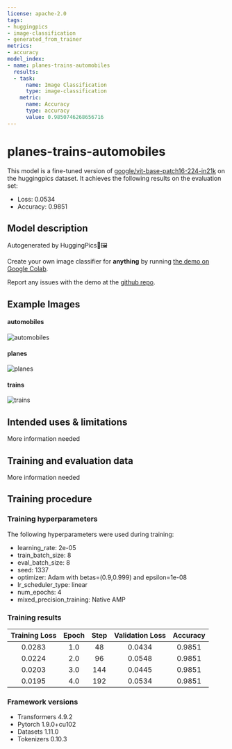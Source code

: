 ```yaml
---
license: apache-2.0
tags:
- huggingpics
- image-classification
- generated_from_trainer
metrics:
- accuracy
model_index:
- name: planes-trains-automobiles
  results:
  - task:
      name: Image Classification
      type: image-classification
    metric:
      name: Accuracy
      type: accuracy
      value: 0.9850746268656716
---
```


<!-- This model card has been generated automatically according to the information the Trainer had access to. You
should probably proofread and complete it, then remove this comment. -->

# planes-trains-automobiles

This model is a fine-tuned version of [google/vit-base-patch16-224-in21k](https://huggingface.co/google/vit-base-patch16-224-in21k) on the huggingpics dataset.
It achieves the following results on the evaluation set:
- Loss: 0.0534
- Accuracy: 0.9851


## Model description

Autogenerated by HuggingPics🤗🖼️

Create your own image classifier for **anything** by running [the demo on Google Colab](https://colab.research.google.com/github/nateraw/huggingpics/blob/main/HuggingPics.ipynb).

Report any issues with the demo at the [github repo](https://github.com/nateraw/huggingpics).
## Example Images


#### automobiles

![automobiles](images/automobiles.jpg)

#### planes

![planes](images/planes.jpg)

#### trains

![trains](images/trains.jpg)


## Intended uses & limitations

More information needed

## Training and evaluation data

More information needed

## Training procedure

### Training hyperparameters

The following hyperparameters were used during training:
- learning_rate: 2e-05
- train_batch_size: 8
- eval_batch_size: 8
- seed: 1337
- optimizer: Adam with betas=(0.9,0.999) and epsilon=1e-08
- lr_scheduler_type: linear
- num_epochs: 4
- mixed_precision_training: Native AMP

### Training results

| Training Loss | Epoch | Step | Validation Loss | Accuracy |
|:-------------:|:-----:|:----:|:---------------:|:--------:|
| 0.0283        | 1.0   | 48   | 0.0434          | 0.9851   |
| 0.0224        | 2.0   | 96   | 0.0548          | 0.9851   |
| 0.0203        | 3.0   | 144  | 0.0445          | 0.9851   |
| 0.0195        | 4.0   | 192  | 0.0534          | 0.9851   |


### Framework versions

- Transformers 4.9.2
- Pytorch 1.9.0+cu102
- Datasets 1.11.0
- Tokenizers 0.10.3
